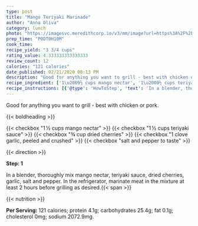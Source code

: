 ```yaml
---
type: post
title: "Mango Teriyaki Marinade"
author: "Anna Oliva"
category: lunch
photo: "https://imagesvc.meredithcorp.io/v3/mm/image?url=https%3A%2F%2Fimages.media-allrecipes.com%2Fuserphotos%2F415769.jpg"
prep_time: "P0DT0H10M"
cook_time: 
recipe_yield: "3 3/4 cups"
rating_value: 4.333333333333333
review_count: 12
calories: "121 calories"
date_published: 02/21/2020 08:13 PM
description: "Good for anything you want to grill - best with chicken or pork."
recipe_ingredient: ['1\u2009½ cups mango nectar', '1\u2009½ cups teriyaki sauce', '¾ cup  dried cherries', '1 clove garlic, peeled and crushed', 'salt and pepper to taste']
recipe_instructions: [{'@type': 'HowToStep', 'text': 'In a blender, thoroughly mix mango nectar, teriyaki sauce, dried cherries, garlic, salt and pepper. In the refrigerator, marinate meat in the mixture at least 2 hours before grilling as desired.\n'}]
---
```


Good for anything you want to grill - best with chicken or pork. 

{{< boldheading >}}

{{< checkbox "1 ½ cups mango nectar" >}}
{{< checkbox "1 ½ cups teriyaki sauce" >}}
{{< checkbox "¾ cup  dried cherries" >}}
{{< checkbox "1 clove garlic, peeled and crushed" >}}
{{< checkbox "salt and pepper to taste" >}}


{{< direction >}}

**Step: 1**

In a blender, thoroughly mix mango nectar, teriyaki sauce, dried cherries, garlic, salt and pepper. In the refrigerator, marinate meat in the mixture at least 2 hours before grilling as desired.{{< span >}}

{{< nutrition >}}

**Per Serving:** 121 calories; protein 4.1g; carbohydrates 25.4g; fat 0.1g; cholesterol 0mg; sodium 2072.9mg.